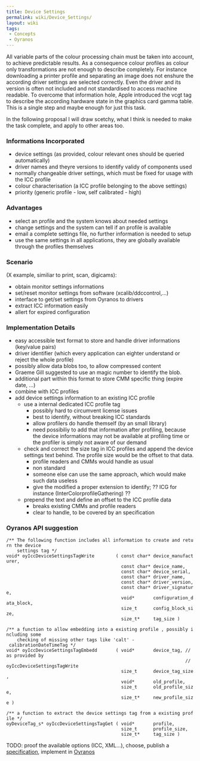 ```yaml
---
title: Device Settings
permalink: wiki/Device_Settings/
layout: wiki
tags:
 - Concepts
 - Oyranos
---
```


All variable parts of the colour processing chain must be taken into
account, to achieve predictable results. As a consequence colour
profiles as colour only transformations are not enough to describe
completely. For instance downloading a printer profile and separating an
image does not enshure the according driver settings are selected
correctly. Even the driver and its version is often not included and not
standardised to access machine readable. To overcome that information
hole, Apple introduced the vcgt tag to describe the according hardware
state in the graphics card gamma table. This is a single step and maybe
enough for just this task.

In the following proposal I will draw scetchy, what I think is needed to
make the task complete, and apply to other areas too.

### Informations Incorporated

-   device settings (as provided, colour relevant ones should be queried
    automatically)
-   driver names and theyre versions to identify validy of components
    used
-   normally changeable driver settings, which must be fixed for usage
    with the ICC profile
-   colour characterisation (a ICC profile belonging to the above
    settings)
-   priority (generic profile - low, self calibrated - high)

### Advantages

-   select an profile and the system knows about needed settings
-   change settings and the system can tell if an profile is available
-   email a complete settings file, no further information is needed to
    setup
-   use the same settings in all applications, they are globally
    available through the profiles themselves

### Scenario

(X example, similiar to print, scan, digicams):

-   obtain monitor settings informations
-   set/reset monitor settings from software (xcalib/ddccontrol,...)
-   interface to get/set settings from Oyranos to drivers
-   extract ICC information easily
-   allert for expired configuration

### Implementation Details

-   easy accessible text format to store and handle driver informations
    (key/value pairs)
-   driver identifier (which every application can eighter understand or
    reject the whole profile)
-   possibly allow data blobs too, to allow compressed content
-   Graeme Gill suggested to use an magic number to identify the blob.
-   additional part within this format to store CMM specific thing
    (expire date, ...)
-   combine with ICC profiles
-   add device settings information to an existing ICC profile
    -   use a internal dedicated ICC profile tag
        -   possibly hard to circumvent license issues
        -   best to identify, without breaking ICC standards
        -   allow profilers do handle themself (by an small library)
        -   need possibiliy to add that information after profiling,
            because the device informations may not be available at
            profiling time or the profiler is simply not aware of our
            demand
    -   check and correct the size tag in ICC profiles and append the
        device settings text behind. The profile size would be the
        offset to that data.
        -   profile readers and CMMs would handle as usual
        -   non standard
        -   someone else can use the same approach, which would make
            such data useless
        -   give the modified a proper extension to identify; ?? ICG for
            instance (InterColorprofileGathering) ??
    -   prepend the text and define an offset to the ICC profile data
        -   breaks existing CMMs and profile readers
        -   clear to handle, to be covered by an specification

### Oyranos API suggestion

`/** The following function includes all information to create and return the device `  
`    settings tag */`  
`void* oyIccDeviceSettingsTagWrite        ( const char* device_manufacturer,`  
`                                           const char* device_name,`  
`                                           const char* device_serial,`  
`                                           const char* driver_name,`  
`                                           const char* driver_version,`  
`                                           const char* driver_signature,`  
`                                           void*       configuration_data_block,`  
`                                           size_t      config_block_size,`  
`                                           size_t*     tag_size )`

`/** a function to allow embedding into a existing profile , possibly including some `  
`    checking of missing other tags like 'calt' - calibrationDateTimeTag */`  
`void* oyIccDeviceSettingsTagEmbedd       ( void*       device_tag, // as provided by`  
`                                                                   // oyIccDeviceSettingsTagWrite`  
`                                           size_t      device_tag_size,`  
`                                           void*       old_profile,`  
`                                           size_t      old_profile_size,`  
`                                           size_t*     new_profile_size )`

`/** a function to extract the device settings tag from a existing profile */`  
`oyDeviceTag_s* oyIccDeviceSettingsTagGet ( void*       profile,`  
`                                           size_t      profile_size,`  
`                                           size_t*     tag_size )`

TODO: proof the available options (ICC, XML...), choose, publish a
[specification](/wiki/Device_Settings_in_ICC_0.1 "wikilink"), implement in
[Oyranos](/wiki/Oyranos "wikilink")
